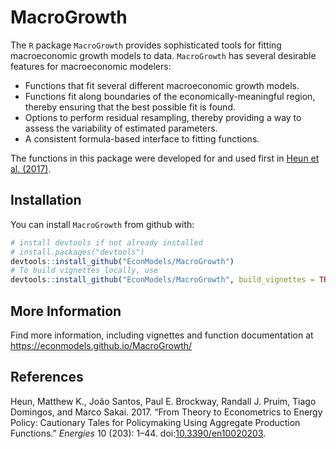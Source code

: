 
<!-- README.md is generated from README.Rmd. Please edit that file -->
MacroGrowth
===========

The `R` package `MacroGrowth` provides sophisticated tools for fitting macroeconomic growth models to data. `MacroGrowth` has several desirable features for macroeconomic modelers:

-   Functions that fit several different macroeconomic growth models.
-   Functions fit along boundaries of the economically-meaningful region, thereby ensuring that the best possible fit is found.
-   Options to perform residual resampling, thereby providing a way to assess the variability of estimated parameters.
-   A consistent formula-based interface to fitting functions.

The functions in this package were developed for and used first in [Heun et al. (2017)](https://doi.org/10.3390/en10020203).

Installation
------------

You can install `MacroGrowth` from github with:

``` r
# install devtools if not already installed
# install.packages("devtools")
devtools::install_github("EconModels/MacroGrowth")
# To build vignettes locally, use
devtools::install_github("EconModels/MacroGrowth", build_vignettes = TRUE)
```

More Information
----------------

Find more information, including vignettes and function documentation at <https://econmodels.github.io/MacroGrowth/>

References
----------

Heun, Matthew K., João Santos, Paul E. Brockway, Randall J. Pruim, Tiago Domingos, and Marco Sakai. 2017. “From Theory to Econometrics to Energy Policy: Cautionary Tales for Policymaking Using Aggregate Production Functions.” *Energies* 10 (203): 1–44. doi:[10.3390/en10020203](https://doi.org/10.3390/en10020203).
